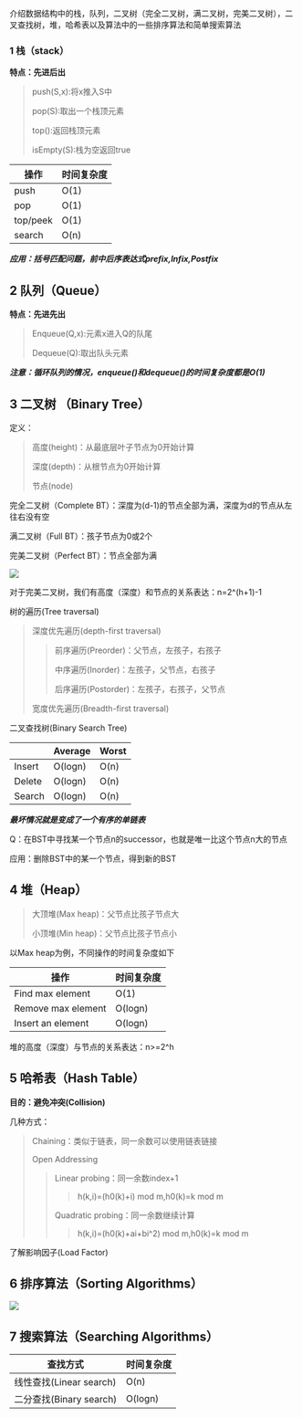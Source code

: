 介绍数据结构中的栈，队列，二叉树（完全二叉树，满二叉树，完美二叉树），二叉查找树，堆，哈希表以及算法中的一些排序算法和简单搜索算法


### 1 栈（stack）

**特点：先进后出**

> push(S,x):将x推入S中
>
> pop(S):取出一个栈顶元素
>
> top():返回栈顶元素
>
> isEmpty(S):栈为空返回true

| 操作     | 时间复杂度 |
| -------- | ---------- |
| push     | O(1)       |
| pop      | O(1)       |
| top/peek | O(1)       |
| search   | O(n)       |

***应用：括号匹配问题，前中后序表达式prefix,Infix,Postfix***



## 2 队列（Queue）

**特点：先进先出**

> Enqueue(Q,x):元素x进入Q的队尾
>
> Dequeue(Q):取出队头元素

***注意：循环队列的情况，enqueue()和dequeue()的时间复杂度都是O(1)***



## 3 二叉树 （Binary Tree）

定义：

> 高度(height)：从最底层叶子节点为0开始计算
>
> 深度(depth)：从根节点为0开始计算
>
> 节点(node)

完全二叉树（Complete BT）：深度为(d-1)的节点全部为满，深度为d的节点从左往右没有空

满二叉树（Full BT）：孩子节点为0或2个

完美二叉树（Perfect BT）：节点全部为满

![](https://tva1.sinaimg.cn/large/0081Kckwly1glxl01g5lij315d0el40v.jpg)

对于完美二叉树，我们有高度（深度）和节点的关系表达：n=2^(h+1)-1

树的遍历(Tree traversal)

>深度优先遍历(depth-first traversal)
>
>> 前序遍历(Preorder)：父节点，左孩子，右孩子
>>
>> 中序遍历(Inorder)：左孩子，父节点，右孩子
>>
>> 后序遍历(Postorder)：左孩子，右孩子，父节点
>
>宽度优先遍历(Breadth-first traversal)



二叉查找树(Binary Search Tree)

|        | Average | Worst |
| ------ | ------- | ----- |
| Insert | O(logn) | O(n)  |
| Delete | O(logn) | O(n)  |
| Search | O(logn) | O(n)  |

***最坏情况就是变成了一个有序的单链表***

Q：在BST中寻找某一个节点n的successor，也就是唯一比这个节点n大的节点

应用：删除BST中的某一个节点，得到新的BST



## 4 堆（Heap）

> 大顶堆(Max heap)：父节点比孩子节点大
>
> 小顶堆(Min heap)：父节点比孩子节点小

以Max heap为例，不同操作的时间复杂度如下

| 操作               | 时间复杂度 |
| ------------------ | ---------- |
| Find max element   | O(1)       |
| Remove max element | O(logn)    |
| Insert an element  | O(logn)    |

堆的高度（深度）与节点的关系表达：n>=2^h



## 5 哈希表（Hash Table）

**目的：避免冲突(Collision)**

几种方式：

> Chaining：类似于链表，同一余数可以使用链表链接
>
> Open Addressing
>
> > Linear probing：同一余数index+1
> >
> > > h(k,i)=(h0(k)+i) mod m,h0(k)=k mod m
> >
> > Quadratic probing：同一余数继续计算
> >
> > > h(k,i)=(h0(k)+ai+bi^2) mod m,h0(k)=k mod m

了解影响因子(Load Factor)



## 6 排序算法（Sorting Algorithms）

![](https://tva1.sinaimg.cn/large/0081Kckwly1glxm6qx1x7j30wh0io7cb.jpg)



## 7 搜索算法（Searching Algorithms）

| 查找方式                | 时间复杂度 |
| ----------------------- | ---------- |
| 线性查找(Linear search) | O(n)       |
| 二分查找(Binary search) | O(logn)    |



